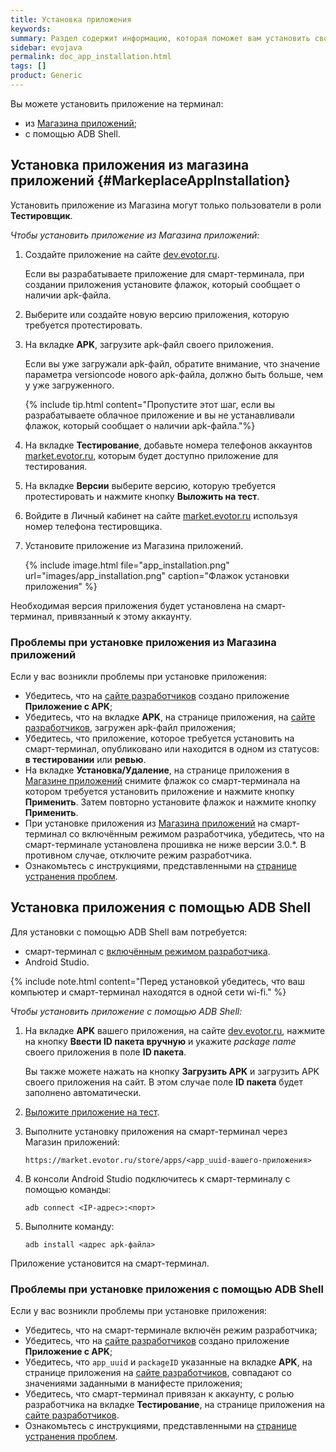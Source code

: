 ```yaml
---
title: Установка приложения
keywords:
summary: Раздел содержит информацию, которая поможет вам установить своё приложение на смарт-терминал как с помощью Магазина приложений так и с помощью ADB Shell.
sidebar: evojava
permalink: doc_app_installation.html
tags: []
product: Generic
---
```


Вы можете установить приложение на терминал:

* из [Магазина приложений](https://market.evotor.ru);
* с помощью ADB Shell.

## Установка приложения из магазина приложений {#MarkeplaceAppInstallation}

Установить приложение из Магазина могут только пользователи в роли **Тестировщик**.

*Чтобы установить приложение из Магазина приложений:*

1. Создайте приложение на сайте [dev.evotor.ru](https://dev.evotor.ru).

   Если вы разрабатываете приложение для смарт-терминала, при создании приложения установите флажок, который сообщает о наличии apk-файла.

2. Выберите или создайте новую версию приложения, которую требуется протестировать.

3. На вкладке **APK**, загрузите apk-файл своего приложения.

   Если вы уже загружали apk-файл, обратите внимание, что значение параметра versioncode нового apk-файла, должно быть больше, чем у уже загруженного.

   {% include tip.html content="Пропустите этот шаг, если вы разрабатываете облачное приложение и вы не устанавливали флажок, который сообщает о наличии apk-файла."%}

4. На вкладке **Тестирование**, добавьте номера телефонов аккаунтов [market.evotor.ru](https://market.evotor.ru), которым будет доступно приложение для тестирования.

5. На вкладке **Версии** выберите версию, которую требуется протестировать и нажмите кнопку **Выложить на тест**.

6. Войдите в Личный кабинет на сайте [market.evotor.ru](https://market.evotor.ru) используя номер телефона тестировщика.

7. Установите приложение из Магазина приложений.

    {% include image.html file="app_installation.png" url="images/app_installation.png" caption="Флажок установки приложения" %}

Необходимая версия приложения будет установлена на смарт-терминал, привязанный к этому аккаунту.

### Проблемы при установке приложения из Магазина приложений

Если у вас возникли проблемы при установке приложения:

* Убедитесь, что на [сайте разработчиков](https://dev.evotor.ru) создано приложение **Приложение с APK**;
* Убедитесь, что на вкладке **APK**, на странице приложения, на [сайте разработчиков](https://dev.evotor.ru), загружен apk-файл приложения;
* Убедитесь, что приложение, которое требуется установить на смарт-терминал, опубликовано или находится в одном из статусов: **в тестировании** или **ревью**.
* На вкладке **Установка/Удаление**, на странице приложения в [Магазине приложений](https://market.evotor.ru) снимите флажок со смарт-терминала на котором требуется установить приложение и нажмите кнопку **Применить**. Затем повторно установите флажок и нажмите кнопку **Применить**.
* При установке приложения из [Магазина приложений](https://market.evotor.ru) на смарт-терминал со включённым режимом разработчика, убедитесь, что на смарт-терминале установлена прошивка не ниже версии 3.0.\*. В противном случае, отключите режим разработчика.
* Ознакомьтесь с инструкциями, представленными на [странице устранения проблем](./doc_installation_troubleshooting.html).

## Установка приложения с помощью ADB Shell

Для установки с помощью ADB Shell вам потребуется:

* смарт-терминал с [включённым режимом разработчика](./doc_app_developer_mode.html).
* Android Studio.

{% include note.html content="Перед установкой убедитесь, что ваш компьютер и смарт-терминал находятся в одной сети wi-fi." %}

*Чтобы установить приложение с помощью ADB Shell:*

1. На вкладке **APK** вашего приложения, на сайте [dev.evotor.ru](https://dev.evotor.ru), нажмите на кнопку **Ввести ID пакета вручную** и укажите *package name* своего приложения в поле **ID пакета**.

   Вы также можете нажать на кнопку **Загрузить APK** и загрузить APK своего приложения на сайт. В этом случае поле **ID пакета** будет заполнено автоматически.

2. [Выложите приложение на тест](./doc_app_testing.html).

3. Выполните установку приложения на смарт-терминал через Магазин приложений:

    `https://market.evotor.ru/store/apps/<app_uuid-вашего-приложения>`

4. В консоли Android Studio подключитесь к смарт-терминалу с помощью команды:

   `adb connect <IP-адрес>:<порт>`

5. Выполните команду:

   `adb install <адрес apk-файла>`

Приложение установится на смарт-терминал.

### Проблемы при установке приложения с помощью ADB Shell

Если у вас возникли проблемы при установке приложения:

* Убедитесь, что на смарт-терминале включён режим разработчика;
* Убедитесь, что на [сайте разработчиков](https://dev.evotor.ru) создано приложение **Приложение с APK**;
* Убедитесь, что `app_uuid` и `packageID` указанные на вкладке **APK**, на странице приложения на [сайте разработчиков](https://dev.evotor.ru), совпадают со значениями заданными в манифесте приложения;
* Убедитесь, что смарт-терминал привязан к аккаунту, с ролью разработчика на вкладке **Тестирование**, на странице приложения на [сайте разработчиков](https://dev.evotor.ru).
* Ознакомьтесь с инструкциями, представленными на [странице устранения проблем](./doc_installation_troubleshooting.html).
